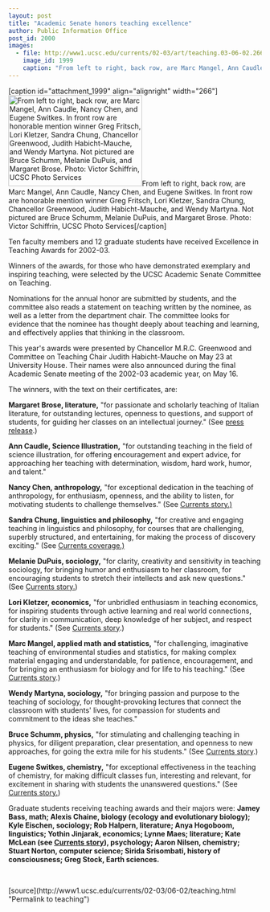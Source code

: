 ```yaml
---
layout: post
title: "Academic Senate honors teaching excellence"
author: Public Information Office
post_id: 2000
images:
  - file: http://www1.ucsc.edu/currents/02-03/art/teaching.03-06-02.266.jpg
    image_id: 1999
    caption: "From left to right, back row, are Marc Mangel, Ann Caudle, Nancy Chen, and Eugene Switkes. In front row are honorable mention winner Greg Fritsch, Lori Kletzer, Sandra Chung, Chancellor Greenwood, Judith Habicht-Mauche, and Wendy Martyna. Not pictured are Bruce Schumm, Melanie DuPuis, and Margaret Brose. Photo: Victor Schiffrin, UCSC Photo Services"
---
```


[caption id="attachment_1999" align="alignright" width="266"]<a href="http://localhost/mysite/wp-content/uploads/2003/06/teaching.03-06-02.266.jpg"><img class="size-full wp-image-1999" src="http://localhost/mysite/wp-content/uploads/2003/06/teaching.03-06-02.266.jpg" alt="From left to right, back row, are Marc Mangel, Ann Caudle, Nancy Chen, and Eugene Switkes. In front row are honorable mention winner Greg Fritsch, Lori Kletzer, Sandra Chung, Chancellor Greenwood, Judith Habicht-Mauche, and Wendy Martyna. Not pictured are Bruce Schumm, Melanie DuPuis, and Margaret Brose. Photo: Victor Schiffrin, UCSC Photo Services" width="266" height="181" /></a>From left to right, back row, are Marc Mangel, Ann Caudle, Nancy Chen, and Eugene Switkes. In front row are honorable mention winner Greg Fritsch, Lori Kletzer, Sandra Chung, Chancellor Greenwood, Judith Habicht-Mauche, and Wendy Martyna. Not pictured are Bruce Schumm, Melanie DuPuis, and Margaret Brose. Photo: Victor Schiffrin, UCSC Photo Services[/caption]
<p>
  Ten faculty members and 12 graduate students have received Excellence in Teaching Awards for 2002-03.<br>
</p>
<p>
  Winners of the awards, for those who have demonstrated exemplary and inspiring teaching, were selected by the UCSC Academic Senate Committee on Teaching.<br>
</p>
<p>
  Nominations for the annual honor are submitted by students, and the committee also reads a statement on teaching written by the nominee, as well as a letter from the department chair. The committee looks for evidence that the nominee has thought deeply about teaching and learning, and effectively applies that thinking in the classroom.<br>
</p>
<p>
  This year's awards were presented by Chancellor M.R.C. Greenwood and Committee on Teaching Chair Judith Habicht-Mauche on May 23 at University House. Their names were also announced during the final Academic Senate meeting of the 2002-03 academic year, on May 16.<br>
</p>
<p>
  The winners, with the text on their certificates, are:<br>
</p>
<p>
  <b>Margaret Brose, literature,</b> "for passionate and scholarly teaching of Italian literature, for outstanding lectures, openness to questions, and support of students, for guiding her classes on an intellectual journey." (See <a href="http://www.ucsc.edu/news_events/press_releases/archive/00-01/12-00/brose.html">press release</a>.)<br>
</p>
<p>
  <b>Ann Caudle, Science Illustration,</b> "for outstanding teaching in the field of science illustration, for offering encouragement and expert advice, for approaching her teaching with determination, wisdom, hard work, humor, and talent."<br>
</p>
<p>
  <b>Nancy Chen, anthropology,</b> "for exceptional dedication in the teaching of anthropology, for enthusiasm, openness, and the ability to listen, for motivating students to challenge themselves." (See <a href="http://www.ucsc.edu/currents/99-00/10-11/chen.html">Currents story.)</a><br>
</p>
<p>
  <b>Sandra Chung, linguistics and philosophy,</b> "for creative and engaging teaching in linguistics and philosophy, for courses that are challenging, superbly structured, and entertaining, for making the process of discovery exciting." (See <a href="http://www.ucsc.edu/oncampus/currents/98-99/02-01/pubs.htm">Currents coverage.)</a><br>
</p>
<p>
  <b>Melanie DuPuis, sociology,</b> "for clarity, creativity and sensitivity in teaching sociology, for bringing humor and enthusiasm to her classroom, for encouraging students to stretch their intellects and ask new questions." (See <a href="http://www.ucsc.edu/currents/01-02/02-04/milk.html">Currents story.</a>)<br>
</p>
<p>
  <b>Lori Kletzer, economics,</b> "for unbridled enthusiasm in teaching economics, for inspiring students through active learning and real world connections, for clarity in communication, deep knowledge of her subject, and respect for students." (See <a href="http://www.ucsc.edu/currents/00-01/04-02/wage.html">Currents story</a>.)<br>
</p>
<p>
  <b>Marc Mangel, applied math and statistics,</b> "for challenging, imaginative teaching of environmental studies and statistics, for making complex material engaging and understandable, for patience, encouragement, and for bringing an enthusiasm for biology and for life to his teaching." (See <a href="http://www.ucsc.edu/currents/02-03/10-28/aaas_fellows.html">Currents story</a>.)<br>
</p>
<p>
  <b>Wendy Martyna, sociology,</b> "for bringing passion and purpose to the teaching of sociology, for thought-provoking lectures that connect the classroom with students' lives, for compassion for students and commitment to the ideas she teaches."<br>
</p>
<p>
  <b>Bruce Schumm, physics,</b> "for stimulating and challenging teaching in physics, for diligent preparation, clear presentation, and openness to new approaches, for going the extra mile for his students." (See <a href="http://www.ucsc.edu/currents/01-02/06-24/physicists.html">Currents story</a>.)<br>
</p>
<p>
  <b>Eugene Switkes, chemistry,</b> "for exceptional effectiveness in the teaching of chemistry, for making difficult classes fun, interesting and relevant, for excitement in sharing with students the unanswered questions." (See <a href="http://www.ucsc.edu/currents/01-02/02-18/lectures.html">Currents story.</a>)<br>
</p>
<p>
  Graduate students receiving teaching awards and their majors were: <b>Jamey Bass, math; Alexis Chaine, biology (ecology and evolutionary biology); Kyle Eischen, sociology; Rob Halpern, literature; Anya Hogoboom, linguistics; Yothin Jinjarak, economics; Lynne Maes; literature; Kate McLean (see <a href="http://www.ucsc.edu/currents/02-03/02-17/survey.html">Currents story</a>), psychology; Aaron Nilsen, chemistry; Stuart Norton, computer science; Sirida Srisombati, history of consciousness; Greg Stock, Earth sciences.</b>
</p>
<p>
  <br>

</p>
<p>

</p>
[source](http://www1.ucsc.edu/currents/02-03/06-02/teaching.html "Permalink to teaching")
